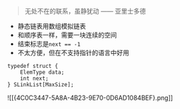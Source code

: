 > 无处不在的联系，虽静犹动 —— 亚里士多德

- 静态链表用数组模拟链表
- 和顺序表一样，需要一块连续的空间
- 结束标志是`next == -1`
- 不太方便，但在不支持指针的语言中好用
```
typedef struct {
	ElemType data;
	int next;
} SLinkList[MaxSize];
```
![[{4C0C3447-5A8A-4B23-9E70-0D6AD1084BEF}.png]]